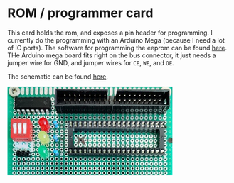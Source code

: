 # ROM / programmer card
This card holds the rom, and exposes a pin header for programming.
I currently do the programming with an Arduino Mega (because I need a lot of IO ports).
The software for programming the eeprom can be found [here](programmer/README.md).
THe Arduino mega board fits right on the bus connector, it just needs a jumper wire for GND,
and jumper wires for `CE`, `WE`, and `OE`.

The schematic can be found [here](kicad/).

![rom board](../docs/build-log/rom-1.jpg)
